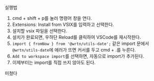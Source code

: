 실행법

1. cmd + shift + p를 눌러 명령어 창을 연다.
2. Extensions: Install from VSIX를 입력하고 선택한다.
3. 설치할 vsix 파일을 선택한다.
4. 설치가 완료되면, 우하단 Reload를 클릭하여 VSCode를 재시작한다.
5. `import { fromNow } from '@wrtn/utils-date';` 같은 import 문에서 `@wrtn/utils-date`에 에러가 뜨면 커서를 두고 cmd + .를 누른다.
6. `Add to workspace import`를 선택하면, 자동으로 import가 추가된다.
7. 이제부터는 import를 직접 쓰지 않아도 된다.

미쳤다